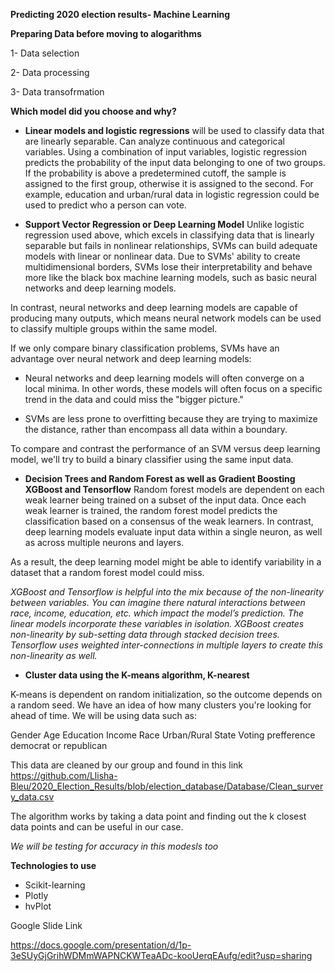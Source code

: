**Predicting 2020 election results- Machine Learning**

**Preparing Data before moving to alogarithms**

  1- Data selection
  
  2- Data processing
  
  3- Data transofrmation

**Which model did you choose and why?**

- **Linear models and logistic regressions** will be used to classify data that are linearly separable. Can analyze continuous and categorical variables. Using a combination of input variables, logistic regression predicts the probability of the input data belonging to one of two groups. If the probability is above a predetermined cutoff, the sample is assigned to the first group, otherwise it is assigned to the second. For example,  education and urban/rural data in logistic regression could be used to predict who a person can vote.

- **Support Vector Regression or Deep Learning Model** Unlike logistic regression used above, which excels in classifying data that is linearly separable but fails in nonlinear relationships, SVMs can build adequate models with linear or nonlinear data. Due to SVMs' ability to create multidimensional borders, SVMs lose their interpretability and behave more like the black box machine learning models, such as basic neural networks and deep learning models.

In contrast, neural networks and deep learning models are capable of producing many outputs, which means neural network models can be used to classify multiple groups within the same model. 

If we only compare binary classification problems, SVMs have an advantage over neural network and deep learning models:

- Neural networks and deep learning models will often converge on a local minima. In other words, these models will often focus on a specific trend in the data and could miss the "bigger picture."

- SVMs are less prone to overfitting because they are trying to maximize the distance, rather than encompass all data within a boundary.

To compare and contrast the performance of an SVM versus deep learning model, we'll try to build a binary classifier using the same input data. 

- **Decision Trees and Random Forest as well as Gradient Boosting XGBoost and Tensorflow** Random forest models are dependent on each weak learner being trained on a subset of the input data. Once each weak learner is trained, the random forest model predicts the classification based on a consensus of the weak learners. In contrast, deep learning models evaluate input data within a single neuron, as well as across multiple neurons and layers.

As a result, the deep learning model might be able to identify variability in a dataset that a random forest model could miss. 

 *XGBoost and Tensorflow is helpful into the mix because of the non-linearity between variables. You can imagine there natural interactions between race, income, education, etc. which impact the model’s prediction. The linear models incorporate these variables in isolation. XGBoost creates non-linearity by sub-setting data through stacked decision trees. Tensorflow uses weighted inter-connections in multiple layers to create this non-linearity as well.*

- **Cluster data using the K-means algorithm, K-nearest** 

K-means is dependent on random initialization, so the outcome depends on a random seed.
We have an idea of how many clusters you're looking for ahead of time. We will be using data such as:

Gender
Age
Education
Income
Race
Urban/Rural
State
Voting prefference democrat or republican

This data are cleaned by our group and found in this link https://github.com/Llisha-Bleu/2020_Election_Results/blob/election_database/Database/Clean_survery_data.csv

The algorithm works by taking a data point and finding out the k closest data points and can be useful in our case.

*We will be testing for accuracy in this modesls too*


**Technologies to use**

- Scikit-learning
- Plotly
- hvPlot

Google Slide Link

https://docs.google.com/presentation/d/1p-3eSUyGjGrihWDMmWAPNCKWTeaADc-kooUerqEAufg/edit?usp=sharing
